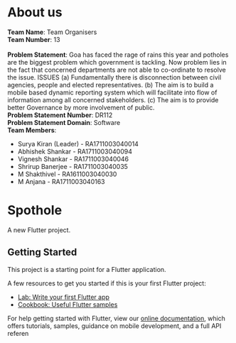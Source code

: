 # About us
**Team Name**: Team Organisers</br>
**Team Number**: 13</br></br>
**Problem Statement**: Goa has faced the rage of rains this year and potholes are the biggest problem which government is tackling. Now problem lies in the fact that concerned departments are not able to co-ordinate to resolve the issue. ISSUES (a) Fundamentally there is disconnection between civil agencies, people and elected representatives. (b) The aim is to build a mobile based dynamic reporting system which will facilitate into flow of information among all concerned stakeholders. (c) The aim is to provide better Governance by more involvement of public.</br>
**Problem Statement Number**: DR112</br>
**Problem Statement Domain**: Software</br>
**Team Members**:
-  Surya Kiran (Leader) - RA1711003040014
-  Abhishek Shankar - RA1711003040094
-  Vignesh Shankar - RA1711003040046  
-  Shrirup Banerjee - RA1711003040035
-  M Shakthivel - RA1611003040030
-  M Anjana - RA1711003040163







# Spothole

A new Flutter project.

## Getting Started

This project is a starting point for a Flutter application.

A few resources to get you started if this is your first Flutter project:

- [Lab: Write your first Flutter app](https://flutter.dev/docs/get-started/codelab)
- [Cookbook: Useful Flutter samples](https://flutter.dev/docs/cookbook)

For help getting started with Flutter, view our
[online documentation](https://flutter.dev/docs), which offers tutorials,
samples, guidance on mobile development, and a full API referen
